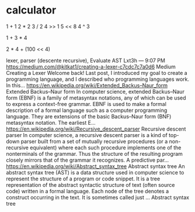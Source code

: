 # calculator

1 + 1
2 * 2
3 / 2
4 >> 1
5 << 8
4 ^ 3

1 + 3 * 4

2 * 4 + (100 << 4)
 
lexer, parser (descente recursive), Evaluate AST
Lxt3h — 9:07 PM
https://medium.com/@kitkat1/creating-a-lexer-c7cdc7c7a0d6
Medium
Creating a Lexer
Welcome back! Last post, I introduced my goal to create a programming language, and I described who programming languages work. In this…
https://en.wikipedia.org/wiki/Extended_Backus–Naur_form
Extended Backus–Naur form
In computer science, extended Backus–Naur form (EBNF) is a family of metasyntax notations, any of which can be used to express a context-free grammar. EBNF is used to make a formal description of a formal language such as a computer programming language. They are extensions of the basic Backus–Naur form (BNF) metasyntax notation.
The earliest E...
https://en.wikipedia.org/wiki/Recursive_descent_parser
Recursive descent parser
In computer science, a recursive descent parser is a kind of top-down parser built from a set of mutually recursive procedures (or a non-recursive equivalent) where each such procedure implements one of the nonterminals of the grammar. Thus the structure of the resulting program closely mirrors that of the grammar it recognizes.
A predictive par...
https://en.wikipedia.org/wiki/Abstract_syntax_tree
Abstract syntax tree
An abstract syntax tree (AST) is a data structure used in computer science to represent the structure of a program or code snippet. It is a tree representation of the abstract syntactic structure of text (often source code) written in a formal language. Each node of the tree denotes a construct occurring in the text. It is sometimes called just ...
Abstract syntax tree
